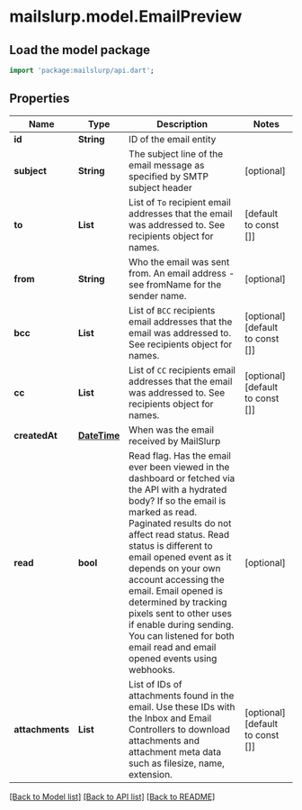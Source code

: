 # mailslurp.model.EmailPreview

## Load the model package
```dart
import 'package:mailslurp/api.dart';
```

## Properties
Name | Type | Description | Notes
------------ | ------------- | ------------- | -------------
**id** | **String** | ID of the email entity | 
**subject** | **String** | The subject line of the email message as specified by SMTP subject header | [optional] 
**to** | **List<String>** | List of `To` recipient email addresses that the email was addressed to. See recipients object for names. | [default to const []]
**from** | **String** | Who the email was sent from. An email address - see fromName for the sender name. | [optional] 
**bcc** | **List<String>** | List of `BCC` recipients email addresses that the email was addressed to. See recipients object for names. | [optional] [default to const []]
**cc** | **List<String>** | List of `CC` recipients email addresses that the email was addressed to. See recipients object for names. | [optional] [default to const []]
**createdAt** | [**DateTime**](DateTime) | When was the email received by MailSlurp | 
**read** | **bool** | Read flag. Has the email ever been viewed in the dashboard or fetched via the API with a hydrated body? If so the email is marked as read. Paginated results do not affect read status. Read status is different to email opened event as it depends on your own account accessing the email. Email opened is determined by tracking pixels sent to other uses if enable during sending. You can listened for both email read and email opened events using webhooks. | [optional] 
**attachments** | **List<String>** | List of IDs of attachments found in the email. Use these IDs with the Inbox and Email Controllers to download attachments and attachment meta data such as filesize, name, extension. | [optional] [default to const []]

[[Back to Model list]](../README#documentation-for-models) [[Back to API list]](../README#documentation-for-api-endpoints) [[Back to README]](../README)



